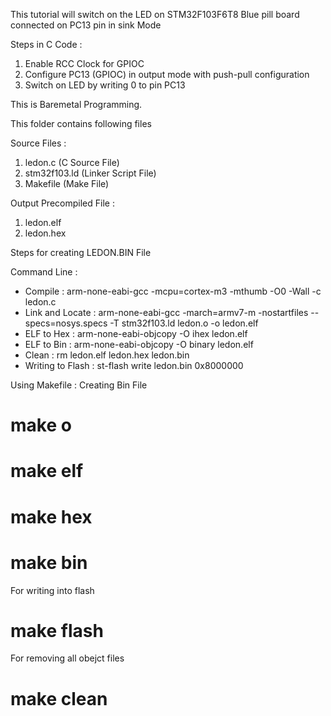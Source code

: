 This tutorial will switch on the LED on STM32F103F6T8 Blue pill board connected on PC13 pin in sink Mode


Steps in  C Code :
1) Enable RCC Clock for GPIOC
2) Configure PC13 (GPIOC) in output mode with push-pull configuration
3) Switch on LED by writing 0 to pin PC13

This is Baremetal Programming.

This folder contains following files

Source Files :
  1) ledon.c       (C Source File)
  2) stm32f103.ld  (Linker Script File)
  3) Makefile      (Make File)
 
Output Precompiled File :
  1)  ledon.elf
  2)  ledon.hex
  
Steps for creating LEDON.BIN File

Command Line :
 * Compile          : arm-none-eabi-gcc -mcpu=cortex-m3 -mthumb -O0 -Wall -c ledon.c
 * Link and Locate  : arm-none-eabi-gcc  -march=armv7-m -nostartfiles --specs=nosys.specs -T stm32f103.ld ledon.o -o ledon.elf 
 * ELF to Hex       : arm-none-eabi-objcopy -O ihex ledon.elf 
 * ELF to Bin       : arm-none-eabi-objcopy -O binary ledon.elf
 * Clean            : rm ledon.elf ledon.hex ledon.bin
 * Writing to Flash : st-flash write ledon.bin 0x8000000
 
 Using Makefile :
Creating Bin File
# make o
# make elf
# make hex
# make bin

For writing into flash
# make flash

For removing all obejct files
# make clean

